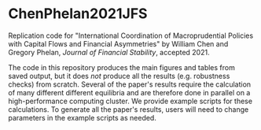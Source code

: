 # ChenPhelan2021JFS

Replication code for
"International Coordination of Macroprudential Policies with Capital Flows and Financial Asymmetries" by
William Chen and Gregory Phelan, *Journal of Financial Stability*, accepted 2021.

The code in this repository produces the main figures and tables from saved output,
but it does *not* produce all the results (e.g. robustness checks) from scratch.
Several of the paper's results require the calculation of many different different
equilibria and are therefore done in parallel on a high-performance computing cluster.
We provide example scripts for these calculations. To generate all the paper's results,
users will need to change parameters in the example scripts as needed.

